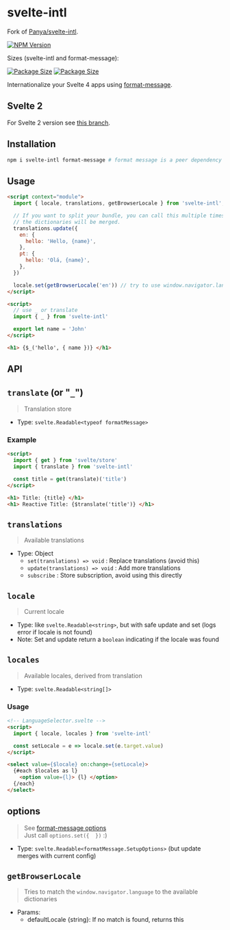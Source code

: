 # svelte-intl

Fork of [Panya/svelte-intl](https://github.com/Panya/svelte-intl).

[![NPM Version](https://img.shields.io/npm/v/svelte-intl.svg)](https://npm.im/svelte-intl)

Sizes (svelte-intl and format-message):

[![Package Size](https://badgen.net/bundlephobia/minzip/svelte-intl)](https://bundlephobia.com/result?p=svelte-intl@latest)
[![Package Size](https://badgen.net/bundlephobia/minzip/format-message)](https://bundlephobia.com/result?p=format-message@latest)

Internationalize your Svelte 4 apps using [format-message](https://github.com/format-message/format-message).

## Svelte 2

For Svelte 2 version see [this branch](https://github.com/Panya/svelte-intl/tree/svelte2).

## Installation
```sh
npm i svelte-intl format-message # format message is a peer dependency
```

## Usage

```html
<script context="module">
  import { locale, translations, getBrowserLocale } from 'svelte-intl';

  // If you want to split your bundle, you can call this multiple times,
  // the dictionaries will be merged.
  translations.update({
    en: {
      hello: 'Hello, {name}',
    },
    pt: {
      hello: 'Olá, {name}',
    },
  })

  locale.set(getBrowserLocale('en')) // try to use window.navigator.language
</script>

<script>
  // use _ or translate
  import { _ } from 'svelte-intl'

  export let name = 'John'
</script>

<h1> {$_('hello', { name })} </h1>
```

## API

## `translate` (or "`_`")
> Translation store
- Type: `svelte.Readable<typeof formatMessage>`

### Example

```html
<script>
  import { get } from 'svelte/store'
  import { translate } from 'svelte-intl'

  const title = get(translate)('title')
</script>

<h1> Title: {title} </h1>
<h1> Reactive Title: {$translate('title')} </h1>
```

## `translations`
> Available translations
- Type: Object
  - `set(translations) => void` : Replace translations (avoid this)
  - `update(translations) => void` : Add more translations
  -  `subscribe` : Store subscription, avoid using this directly

## `locale`
> Current locale
- Type: like `svelte.Readable<string>`, but with safe update and set (logs error if locale is not found)
- Note: Set and update return a `boolean` indicating if the locale was found

## `locales`
> Available locales, derived from translation
- Type: `svelte.Readable<string[]>`

### Usage
```html
<!-- LanguageSelector.svelte -->
<script>
  import { locale, locales } from 'svelte-intl'

  const setLocale = e => locale.set(e.target.value)
</script>

<select value={$locale} on:change={setLocale}>
  {#each $locales as l}
    <option value={l}> {l} </option>
  {/each}
</select>
```

## options
> See [format-message options](https://github.com/format-message/format-message/tree/master/packages/format-message#formatmessagesetupoptions) \
  Just call `options.set({  })` :)
- Type: `svelte.Readable<formatMessage.SetupOptions>` (but update merges with current config)

## `getBrowserLocale`
> Tries to match the `window.navigator.language` to the available dictionaries
- Params:
  - defaultLocale {string}: If no match is found, returns this
